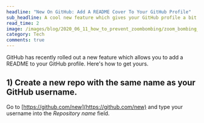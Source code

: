 ```yaml
---
headline: "New On GitHub: Add A README Cover To Your GitHub Profile"
sub_headline: A cool new feature which gives your GitHub profile a bit of personality.
read_time: 2
image: /images/blog/2020_06_11_how_to_prevent_zoombombing/zoom_bombing_hacker.jpg
category: Tech
comments: true
---
```


GitHub has recently rolled out a new feature which allows you to add a README to your GitHub profile.  Here's how to get yours.

## 1) Create a new repo with the same name as your GitHub username.

Go to [https://github.com/new](https://github.com/new) and type your username into the *Repository name* field.


